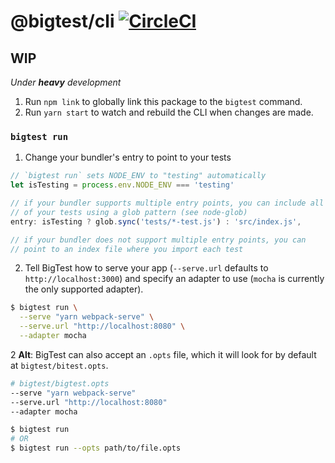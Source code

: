 # @bigtest/cli [![CircleCI](https://circleci.com/gh/bigtestjs/cli/tree/master.svg?style=svg)](https://circleci.com/gh/bigtestjs/cli/tree/master)

## WIP

_Under **heavy** development_

1. Run `npm link` to globally link this package to the `bigtest` command.
2. Run `yarn start` to watch and rebuild the CLI when changes are made.

### `bigtest run`

1. Change your bundler's entry to point to your tests
``` javascript
// `bigtest run` sets NODE_ENV to "testing" automatically
let isTesting = process.env.NODE_ENV === 'testing'

// if your bundler supports multiple entry points, you can include all
// of your tests using a glob pattern (see node-glob)
entry: isTesting ? glob.sync('tests/*-test.js') : 'src/index.js',

// if your bundler does not support multiple entry points, you can
// point to an index file where you import each test
```

2. Tell BigTest how to serve your app (`--serve.url` defaults to
`http://localhost:3000`) and specify an adapter to use (`mocha` is
currently the only supported adapter).
``` bash
$ bigtest run \
  --serve "yarn webpack-serve" \
  --serve.url "http://localhost:8080" \
  --adapter mocha
```

2 **Alt**: BigTest can also accept an `.opts` file, which it will look for
by default at `bigtest/bitest.opts`.

``` bash
# bigtest/bigtest.opts
--serve "yarn webpack-serve"
--serve.url "http://localhost:8080"
--adapter mocha
```

``` bash
$ bigtest run
# OR
$ bigtest run --opts path/to/file.opts
```
